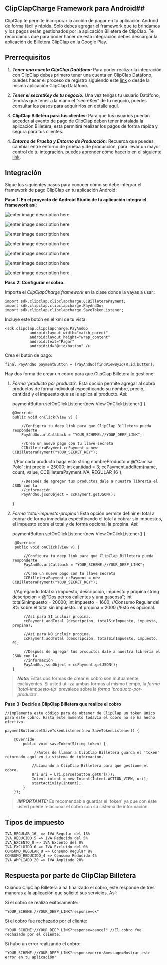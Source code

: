 
## ClipClapCharge Framework  para Android##

ClipClap te permite incorporar la acción de pagar en tu aplicación Android de forma fácil y rápida. Solo debes agregar el framework que te brindamos y los pagos serán gestionados por la aplicación Billetera de ClipClap.
Te recordamos que para poder hacer de esta integración debes descargar la aplicación de Billetera ClipClap en la Google Play.

## Prerrequisitos ##

 1. ***Tener una cuenta ClipClap Datáfono:***
Para poder realizar la integración con ClipClap debes primero tener una cuenta en ClipClap Datáfono, puedes hacer el proceso de registro siguiendo este [link](https://clipclap.co/) o desde la misma aplicación ClipClap Datáfono.

 2. ***Tener el secretKey de tu negocio:***
Una vez tengas tu usuario Datáfono, tendrás que tener a la mano el “secreKey” de tu negocio, puedes consultar los pasos para adquirirlos en detalle [aquí](https://clipclap.co/).

 3. **ClipClap Billetera para tus clientes:**
Para que tus usuarios puedan acceder al evento de pago de ClipClap deben tener instalada la aplicación Billetera, esta permitirá realizar los pagos de forma rápida y segura para tus clientes.

 4. ***Entorno de Prueba y Entorno de Producción:***
Recuerda que puedes cambiar entre entorno de prueba y de producción, para llevar un mayor control de tu integración. puedes aprender cómo hacerlo en el siguiente [link](https://clipclap.co/).


## Integración ##

Sigue los siguientes pasos para conocer cómo se debe integrar el framework de pago ClipClap en tu aplicación Android:

**Paso 1: En el proyecto de Android Studio de tu aplicación integra el framework así:**

![enter image description here](http://www.clipclap.co/docs/tutorials/android/img/1.png)

![enter image description here](http://www.clipclap.co/docs/tutorials/android/img/2.png)

![enter image description here](http://www.clipclap.co/docs/tutorials/android/img/3.png)

![enter image description here](http://www.clipclap.co/docs/tutorials/android/img/4.png)

![enter image description here](http://www.clipclap.co/docs/tutorials/android/img/5.png)

![enter image description here](http://www.clipclap.co/docs/tutorials/android/img/6.png)

![enter image description here](http://www.clipclap.co/docs/tutorials/android/img/7.png)


**Paso 2: Configurar el cobro.**

Importa el *ClipClapCharge framework* en la clase donde la vayas a usar :

    import sdk.clipclap.clipclapcharge.CCBilleteraPayment;
    import sdk.clipclap.clipclapcharge.PayAndGo;
    import sdk.clipclap.clipclapcharge.SaveTokenListener;

Incluye este botón en el xml de tu vista:

    <sdk.clipclap.clipclapcharge.PayAndGo
               android:layout_width="match_parent"
               android:layout_height="wrap_content"
               android:text="Pagar"
               android:id="@+id/button" />

Crea el butón de pago:

	final PayAndGo paymentButton = (PayAndGo)findViewById(R.id.button);
	
Hay dos forma de crear un cobro para que ClipClap Billetera lo gestione:

 1) *Forma 'producto por producto':* Esta opción permite agregar al cobro productos de forma individual especificando su nombre, precio, cantidad y el impuesto que se le aplica al producto. Así: 
    
    paymentButton.setOnClickListener(new View.OnClickListener() {
          
	    @Override
	    public void onClick(View v) {
						
			//Configura tu deep link para que ClipClap Billetera pueda responderte
            PayAndGo.urlCallback = "YOUR_SCHEME://YOUR_DEEP_LINK"; 
            
            //Crea un nuevo pago con tu llave secreta
			CCBilleteraPayment ccPayment = new CCBilleteraPayment("YOUR_SECRET_KEY");
    ​
			//Por cada producto haga esto
		    string nombreProducto = @"Camisa Polo";
		    int precio = 25000;
		    int cantidad = 3;
            ccPayment.addItem(name, count, value, CCBilleteraPayment.IVA_REGULAR_16_);

			//Después de agregar tus productos dale a nuestra librería el JSON con la 
			//información
			PayAndGo.jsonObject = ccPayment.getJSON();        
	   }

2) *Forma 'total-impuesto-propina':* Esta opción permite definir el total a cobrar de forma inmediata especificando el total a cobrar sin impuestos, el impuesto sobre el total y de forma opcional la propina. Así:

	paymentButton.setOnClickListener(new View.OnClickListener() {
          
	    @Override
	    public void onClick(View v) {
						
			//Configura tu deep link para que ClipClap Billetera pueda responderte
            PayAndGo.urlCallback = "YOUR_SCHEME://YOUR_DEEP_LINK"; 
            
            //Crea un nuevo pago con tu llave secreta
			CCBilleteraPayment ccPayment = new CCBilleteraPayment("YOUR_SECRET_KEY");
    ​
		    //Agregando total sin impuesto, descripción, impuesto y propina
			string descripcion = @"Dos perros calientes y una gaseosa";
		    int totalSinImpuesto = 20000;
		    int impuesto = 1600; //Consumo Regular del 8% sobre el total sin impuesto.
		    int propina = 2000   //Esto es opcional.

			//Así para SI incluir propina.
		    ccPayment.addTotal (descripcion, totalSinImpuesto, impuesto, propina);
	    
		    //Así para NO incluir propina.
		    ccPayment.addTotal (descripcion, totalSinImpuesto, impuesto, 0); 
		    
			//Después de agregar tus productos dale a nuestra librería el JSON con la 
			//información
			PayAndGo.jsonObject = ccPayment.getJSON();        
	   }
                                             
> ***Nota:*** Estas dos formas de crear el cobro son mutuamente excluyentes. Si usted utiliza ambas formas al mismo tiempo, la *forma 'total-impuesto-tip'* prevalece sobre la *forma 'producto-por-producto'*.

**Paso 3: Decirle a ClipClap Billetera que realice el cobro**

	//Implementa este código para de obtener de ClipClap un token único para este cobro. Hasta este momento todavía el cobro no se ha hecho efectivo.

	paymentButton.setSaveTokenListener(new SaveTokenListener() {
            
	    @Override
		    public void saveToken(String token) {
               
	             //Antes de llamar a ClipClap Billetera guarda el 'token' retornado aquí en tu sistema de información.
                
                //LLamando a ClipClap Billetera para que gestione el cobro.
                Uri uri = Uri.parse(button.getUrl());
                Intent intent = new Intent(Intent.ACTION_VIEW, uri);
                startActivity(intent);
            }
        });
		
> ***IMPORTANTE:*** Es recomendable guardar el 'token' ya que con éste usted puede relacionar el cobro con su sistema de información.


## Tipos de impuesto ##

    IVA_REGULAR_16_ => IVA Regular del 16%
    IVA_REDUCIDO_5 => IVA Reducido del 5%
    IVA_EXCENTO_0 => IVA Excento del 0%
    IVA_EXCLUIDO_0 => IVA Excluído del 0%
    CONSUMO_REGULAR_8 => Consumo Regular 8%
    CONSUMO_REDUCIDO_4 => Consumo Reducido 4%
    IVA_AMPLIADO_20 => IVA Ampliado 20%

## Respuesta por parte de ClipClap Billetera ##

Cuando ClipClap Billetera a ha finalizado el cobro, este responde de tres maneras a la aplicación que solicitó sus servicios. Así:

Si el cobro se realizó exitosamente:

    "YOUR_SCHEME://YOUR_DEEP_LINK?response=ok"

Si el cobro fue rechazado por el cliente:
  
    "YOUR_SCHEME://YOUR_DEEP_LINK?response=cancel" //El cobro fue rechazado por el cliente.

Si hubo un error realizando el cobro:

    "YOUR_SCHEME://YOUR_DEEP_LINK?response=error&message=Mostrar este error en tu aplicación"




